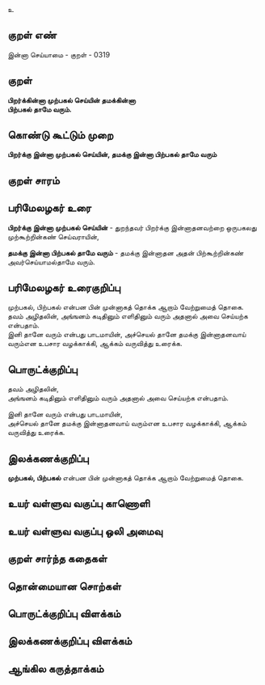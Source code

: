 உ

## குறள் எண் 

இன்னா செய்யாமை - குறள் - 0319  

## குறள் 

**பிறர்க்கின்னா முற்பகல் செய்யின் தமக்கின்னா  
பிற்பகல் தாமே வரும்.**

## கொண்டு கூட்டும் முறை

**பிறர்க்கு இன்னா முற்பகல் செய்யின், தமக்கு இன்னா பிற்பகல் தாமே வரும்**

## குறள் சாரம் 


## பரிமேலழகர் உரை

**பிறர்க்கு இன்னா முற்பகல் செய்யின்** - துறந்தவர் பிறர்க்கு இன்னாதனவற்றை ஒருபகலது முற்கூற்றின்கண் செய்வராயின்,   

**தமக்கு இன்னா பிற்பகல் தாமே வரும்** - தமக்கு இன்னாதன அதன் பிற்கூற்றின்கண் அவர்செய்யாமல்தாமே வரும். 

## பரிமேலழகர் உரைகுறிப்பு   

முற்பகல், பிற்பகல் என்பன பின் முன்னாகத் தொக்க ஆறாம் வேற்றுமைத் தொகை.   
தவம் அழிதலின், அங்ஙனம் கடிதினும் எளிதினும் வரும் அதனால் அவை செய்யற்க என்பதாம்.  
இனி தானே வரும் என்பது பாடமாயின், அச்செயல் தானே தமக்கு இன்னாதனவாய் வரும்என உபசார வழக்காக்கி, ஆக்கம் வருவித்து உரைக்க.    

## பொருட்க்குறிப்பு 
  
தவம் அழிதலின்,    
அங்ஙனம் கடிதினும் எளிதினும் வரும் அதனால் அவை செய்யற்க என்பதாம்.   

இனி தானே வரும் என்பது பாடமாயின்,   
அச்செயல் தானே தமக்கு இன்னாதனவாய் வரும்என உபசார வழக்காக்கி, ஆக்கம் வருவித்து உரைக்க.  

## இலக்கணக்குறிப்பு  

**முற்பகல், பிற்பகல்** என்பன பின் முன்னாகத் தொக்க ஆறாம் வேற்றுமைத் தொகை.   

## உயர் வள்ளுவ வகுப்பு காணொளி


## உயர் வள்ளுவ வகுப்பு ஒலி அமைவு 

 
## குறள் சார்ந்த கதைகள் 


## தொன்மையான சொற்கள்


## பொருட்க்குறிப்பு விளக்கம்


## இலக்கணக்குறிப்பு விளக்கம்


## ஆங்கில கருத்தாக்கம் 


